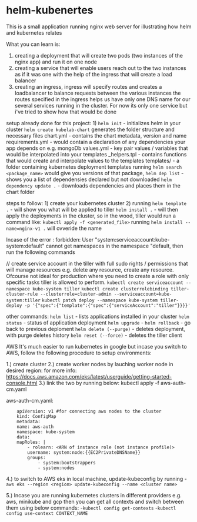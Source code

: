 # helm-kubenertes
This is a small application running nginx web server for illustrating how helm and kubernetes relates


What you can learn is:
   1) creating a deployment that will create two pods (two instances of the nginx app) and run it on one node
   2) creating a service that will enable users reach out to the two instances as if it was one with the help of the ingress that will create a load balancer
   3) creating an ingress, ingress will specify routes and creates a loadbalancer to balance requests between the various instances
   the routes specified in the ingress helps us have only one DNS name for our several services running in the cluster. For now its only one service but i've tried to show how that would be done


setup already done for this project:
    1)  `helm init` - initializes helm in your cluster
        `helm create kubelab-chart` generates the folder structure and necessary files
           chart.yml - contains the chart metadata, version and name
           requirements.yml - would contain a declaration of any dependencies your app depends on e.g. mongoDb
           values.yml - key pair values / variables that would be interpolated into your templates
           _helpers.tpl - contains functions that would create and interpolate values to the templates
           templates/ - a folder containing kubernetes deployment templates
           running `helm search <package_name>` would give you versions of that package, 
                   `helm dep list` - shows you a list of dependensies declared but not downloaded
                   `helm dependency update .` - downloads dependencies and places them in the chart folder
     

steps to follow:
    1) create your kubernetes cluster
    2) running  `helm template .` - will show you what will be applied to tiller
                `helm install .` - will then apply the deployments in the cluster, so in the wood, tiller would run a command like: `kubectl apply -f <generated_file>`
                running `helm install --name=nginx-v1 .` will ovveride the name


Incase of the error : forbidden: User "system:serviceaccount:kube-system:default" cannot get namespaces in the namespace "default, then run the following commands


// create service account in the tiller with full sudo rights / permissions that will manage resources e.g.
delete any resource, create any resource. Ofcourse not ideal for production where you need to create a role with 
only specific tasks tiller is allowed to perform.
    `kubectl create serviceaccount --namespace kube-system tiller`
    `kubectl create clusterrolebinding tiller-cluster-rule --clusterrole=cluster-admin --serviceaccount=kube-system:tiller`
    `kubectl patch deploy --namespace kube-system tiller-deploy -p '{"spec":{"template":{"spec":{"serviceAccount":"tiller"}}}}'`

other commands:
    `helm list` - lists applications installed in your cluster
    `helm status` - status of application deployment
    `helm upgrade` -
    `helm rollback` - go back to previous deploment
    `helm delete (--purge)` - deletes deployment, with purge deletes history
    `helm reset (--force)` - deletes the tiller client

AWS
It's much easier to run kubernetes in google but incase you switch to AWS, follow the following procedure to setup environments:

1.) create cluster
2.) create worker nodes by lauching worker node in desired region: 
    for more info: https://docs.aws.amazon.com/eks/latest/userguide/getting-started-console.html
3.) link the two by running below: kubectl apply -f aws-auth-cm.yaml

aws-auth-cm.yaml:
```
    apiVersion: v1 #for connecting aws nodes to the cluster
    kind: ConfigMap
    metadata:
    name: aws-auth
    namespace: kube-system
    data:
    mapRoles: |
        - rolearn: <ARN of instance role (not instance profile)>
        username: system:node:{{EC2PrivateDNSName}}
        groups:
            - system:bootstrappers
            - system:nodes
```

4.) to switch to AWS eks in local machine, update-kubeconfig by running - 
`aws eks --region <region> update-kubeconfig --name <cluster name>`

5.) Incase you are running kubernetes clusters in different providers e.g. aws, minikube and gcp then you can get all contexts and switch between them using below commands:
     -`kubectl config get-contexts`
     -`kubectl config use-context CONTEXT_NAME`